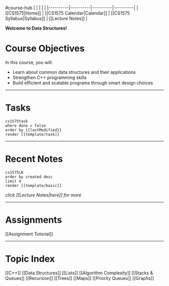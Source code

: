  #course-hub
|  |  |  |  |
|----------|----------|----------|----------|
| [[CS1575|Home]] | [[CS1575 Calendar|Calendar]] | [[CS1575 Syllabus|Syllabus]] | [[Lecture Notes]] |

**Welcome to Data Structures!**

# Course Objectives

In this course, you will:
* Learn about common data structures and their applications
* Strengthen C++ programming skills
* Build efficient and scalable programs through smart design choices

---
# Tasks

```query
cs1575task
where done = false
order by {{lastModified}}
render [[template/task]]
```

---
# Recent Notes

```query
cs1575LN
order by created desc
limit 4
render [[template/basic]]
```
_click [[Lecture Notes|here]] for more_

---
# Assignments

  [[Assignment Tutorial]]

---
# Topic Index
  [[C++]]
  [[Data Structures]]
  [[Lists]]
  [[Algorithm Complexity]]
  [[Stacks & Queues]]
  [[Recursion]]
  [[Trees]]
  [[Maps]]
  [[Priority Queues]]
  [[Graphs]]
